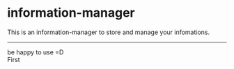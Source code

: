 # information-manager
This is an information-manager to store and manage your infomations.

---
be happy to use =D  
First 